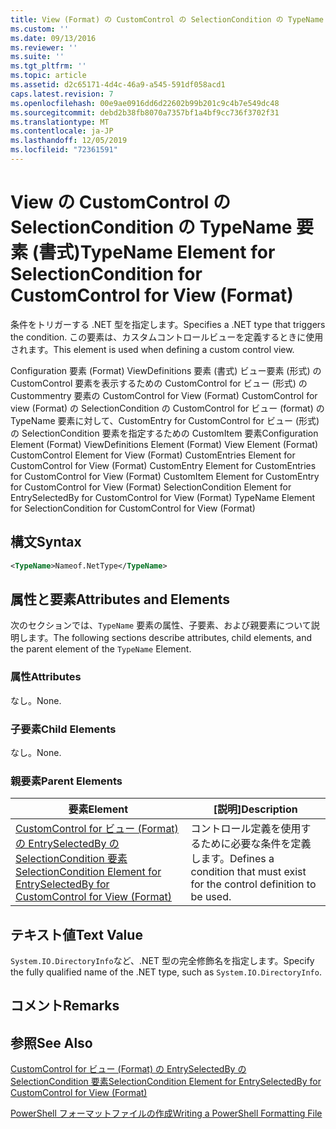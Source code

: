 ```yaml
---
title: View (Format) の CustomControl の SelectionCondition の TypeName 要素 |Microsoft Docs
ms.custom: ''
ms.date: 09/13/2016
ms.reviewer: ''
ms.suite: ''
ms.tgt_pltfrm: ''
ms.topic: article
ms.assetid: d2c65171-4d4c-46a9-a545-591df058acd1
caps.latest.revision: 7
ms.openlocfilehash: 00e9ae0916dd6d22602b99b201c9c4b7e549dc48
ms.sourcegitcommit: debd2b38fb8070a7357bf1a4bf9cc736f3702f31
ms.translationtype: MT
ms.contentlocale: ja-JP
ms.lasthandoff: 12/05/2019
ms.locfileid: "72361591"
---
```

# <a name="typename-element-for-selectioncondition-for-customcontrol-for-view--format"></a><span data-ttu-id="45e14-102">View の CustomControl の SelectionCondition の TypeName 要素 (書式)</span><span class="sxs-lookup"><span data-stu-id="45e14-102">TypeName Element for SelectionCondition for CustomControl for View  (Format)</span></span>

<span data-ttu-id="45e14-103">条件をトリガーする .NET 型を指定します。</span><span class="sxs-lookup"><span data-stu-id="45e14-103">Specifies a .NET type that triggers the condition.</span></span> <span data-ttu-id="45e14-104">この要素は、カスタムコントロールビューを定義するときに使用されます。</span><span class="sxs-lookup"><span data-stu-id="45e14-104">This element is used when defining a custom control view.</span></span>

<span data-ttu-id="45e14-105">Configuration 要素 (Format) ViewDefinitions 要素 (書式) ビュー要素 (形式) の CustomControl 要素を表示するための CustomControl for ビュー (形式) の Custommentry 要素の CustomControl for View (Format) CustomControl for view (Format) の SelectionCondition の CustomControl for ビュー (format) の TypeName 要素に対して、CustomEntry for CustomControl for ビュー (形式) の SelectionCondition 要素を指定するための CustomItem 要素</span><span class="sxs-lookup"><span data-stu-id="45e14-105">Configuration Element (Format) ViewDefinitions Element (Format) View Element (Format) CustomControl Element for View (Format) CustomEntries Element for CustomControl for View (Format) CustomEntry Element for CustomEntries for CustomControl for View (Format) CustomItem Element for CustomEntry for CustomControl for View (Format) SelectionCondition Element for EntrySelectedBy for CustomControl for View (Format) TypeName Element for SelectionCondition for CustomControl for View  (Format)</span></span>

## <a name="syntax"></a><span data-ttu-id="45e14-106">構文</span><span class="sxs-lookup"><span data-stu-id="45e14-106">Syntax</span></span>

```xml
<TypeName>Nameof.NetType</TypeName>

```

## <a name="attributes-and-elements"></a><span data-ttu-id="45e14-107">属性と要素</span><span class="sxs-lookup"><span data-stu-id="45e14-107">Attributes and Elements</span></span>

<span data-ttu-id="45e14-108">次のセクションでは、`TypeName` 要素の属性、子要素、および親要素について説明します。</span><span class="sxs-lookup"><span data-stu-id="45e14-108">The following sections describe attributes, child elements, and the parent element of the `TypeName` Element.</span></span>

### <a name="attributes"></a><span data-ttu-id="45e14-109">属性</span><span class="sxs-lookup"><span data-stu-id="45e14-109">Attributes</span></span>

<span data-ttu-id="45e14-110">なし。</span><span class="sxs-lookup"><span data-stu-id="45e14-110">None.</span></span>

### <a name="child-elements"></a><span data-ttu-id="45e14-111">子要素</span><span class="sxs-lookup"><span data-stu-id="45e14-111">Child Elements</span></span>

<span data-ttu-id="45e14-112">なし。</span><span class="sxs-lookup"><span data-stu-id="45e14-112">None.</span></span>

### <a name="parent-elements"></a><span data-ttu-id="45e14-113">親要素</span><span class="sxs-lookup"><span data-stu-id="45e14-113">Parent Elements</span></span>

|<span data-ttu-id="45e14-114">要素</span><span class="sxs-lookup"><span data-stu-id="45e14-114">Element</span></span>|<span data-ttu-id="45e14-115">[説明]</span><span class="sxs-lookup"><span data-stu-id="45e14-115">Description</span></span>|
|-------------|-----------------|
|[<span data-ttu-id="45e14-116">CustomControl for ビュー (Format) の EntrySelectedBy の SelectionCondition 要素</span><span class="sxs-lookup"><span data-stu-id="45e14-116">SelectionCondition Element for EntrySelectedBy for CustomControl for View (Format)</span></span>](./selectioncondition-element-for-entryselectedby-for-customcontrol-format.md)|<span data-ttu-id="45e14-117">コントロール定義を使用するために必要な条件を定義します。</span><span class="sxs-lookup"><span data-stu-id="45e14-117">Defines a condition that must exist for the control definition to be used.</span></span>|

## <a name="text-value"></a><span data-ttu-id="45e14-118">テキスト値</span><span class="sxs-lookup"><span data-stu-id="45e14-118">Text Value</span></span>

<span data-ttu-id="45e14-119">`System.IO.DirectoryInfo`など、.NET 型の完全修飾名を指定します。</span><span class="sxs-lookup"><span data-stu-id="45e14-119">Specify the fully qualified name of the .NET type, such as `System.IO.DirectoryInfo`.</span></span>

## <a name="remarks"></a><span data-ttu-id="45e14-120">コメント</span><span class="sxs-lookup"><span data-stu-id="45e14-120">Remarks</span></span>

## <a name="see-also"></a><span data-ttu-id="45e14-121">参照</span><span class="sxs-lookup"><span data-stu-id="45e14-121">See Also</span></span>

[<span data-ttu-id="45e14-122">CustomControl for ビュー (Format) の EntrySelectedBy の SelectionCondition 要素</span><span class="sxs-lookup"><span data-stu-id="45e14-122">SelectionCondition Element for EntrySelectedBy for CustomControl for View (Format)</span></span>](./selectioncondition-element-for-entryselectedby-for-customcontrol-format.md)

[<span data-ttu-id="45e14-123">PowerShell フォーマットファイルの作成</span><span class="sxs-lookup"><span data-stu-id="45e14-123">Writing a PowerShell Formatting File</span></span>](./writing-a-powershell-formatting-file.md)
